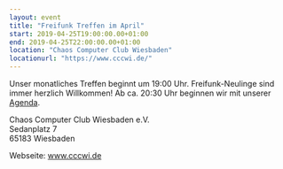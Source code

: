 ```yaml
---
layout: event
title: "Freifunk Treffen im April"
start: 2019-04-25T19:00:00.00+01:00
end: 2019-04-25T22:00:00.00+01:00
location: "Chaos Computer Club Wiesbaden"
locationurl: "https://www.cccwi.de/"
---
```


Unser monatliches Treffen beginnt um 19:00 Uhr. Freifunk-Neulinge sind immer herzlich Willkommen!
Ab ca. 20:30 Uhr beginnen wir mit unserer <a href="https://pad.freifunk-mwu.de/p/ffwi_treffen">Agenda</a>.

Chaos Computer Club Wiesbaden e.V.<br>
Sedanplatz 7<br>
65183 Wiesbaden

Webseite: <a href="https://www.cccwi.de">www.cccwi.de</a>

